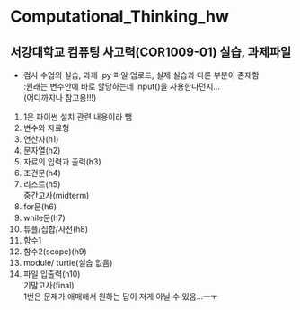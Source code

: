 # Computational_Thinking_hw
서강대학교 컴퓨팅 사고력(COR1009-01) 실습, 과제파일
------------
+ 컴사 수업의 실습, 과제 .py 파일 업로드, 실제 실습과 다른 부분이 존재함<br>
:원래는 변수안에 바로 할당하는데 input()을 사용한다던지... <br>(어디까지나 참고용!!!)

1. 1은 파이썬 설치 관련 내용이라 뺌
2. 변수와 자료형
3. 연산자(h1)
4. 문자열(h2)
5. 자료의 입력과 출력(h3)
6. 조건문(h4)
7. 리스트(h5)<br>
중간고사(midterm)
8. for문(h6)
9. while문(h7)
10. 튜플/집합/사전(h8)
11. 함수1
12. 함수2(scope)(h9)
13. module/ turtle(실습 없음)
14. 파일 입출력(h10)<br>
기말고사(final)<br>
1번은 문제가 애매해서 원하는 답이 저게 아닐 수 있음...ㅡㅜ
